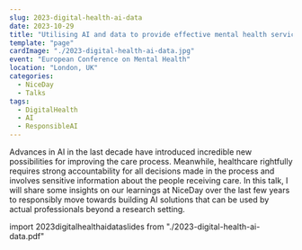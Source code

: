 ```yaml
---
slug: 2023-digital-health-ai-data
date: 2023-10-29
title: "Utilising AI and data to provide effective mental health services"
template: "page"
cardImage: "./2023-digital-health-ai-data.jpg"
event: "European Conference on Mental Health"
location: "London, UK"
categories:
  - NiceDay
  - Talks
tags:
  - DigitalHealth
  - AI
  - ResponsibleAI
---
```


Advances in AI in the last decade have introduced incredible new possibilities for improving the care process. Meanwhile, healthcare rightfully requires strong accountability for all decisions made in the process and involves sensitive information about the people receiving care. In this talk, I will share some insights on our learnings at NiceDay over the last few years to responsibly move towards building AI solutions that can be used by actual professionals beyond a research setting.

import 2023digitalhealthaidataslides from "./2023-digital-health-ai-data.pdf"

<SlidesViewer path={2023digitalhealthaidataslides}/>